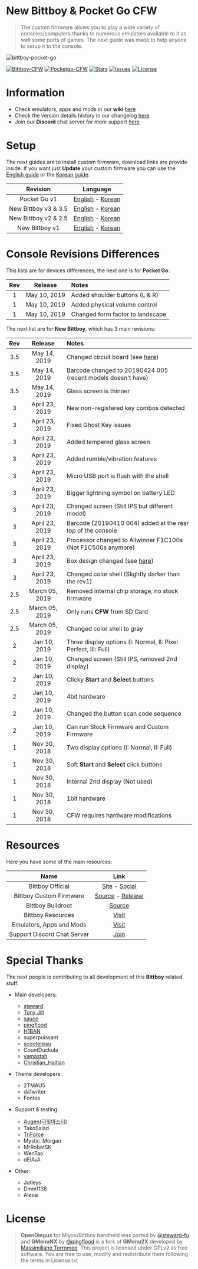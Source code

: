 # New Bittboy & Pocket Go CFW

> The custom firmware allows you to play a wide variety of consoles/computers thanks to numerous emulators available to it as well some ports of games. The next guide was made to help anyone to setup it to the console.

![bittboy-pocket-go](https://user-images.githubusercontent.com/16083854/59302103-2ca15e00-8c61-11e9-94df-096dde69e481.png)

[![Bittboy-CFW](https://img.shields.io/badge/Bittboy%20CFW-v3.9-brightgreen.svg)](https://github.com/TriForceX/NewBittboyCFW#setup)
[![Pocketgo-CFW](https://img.shields.io/badge/PocketGo%20CFW-v1.1-brightgreen.svg)](https://github.com/TriForceX/NewBittboyCFW#setup)
[![Stars](https://img.shields.io/github/stars/TriForceX/NewBittboyCFW.svg?label=Project%20Stars)](https://github.com/TriForceX/NewBittboyCFW/stargazers)
[![Issues](https://img.shields.io/github/issues/TriForceX/NewBittboyCFW.svg?label=Issues%20%26%20Requests&color=red)](https://github.com/TriForceX/NewBittboyCFW/issues)
[![License](https://img.shields.io/github/license/TriForceX/NewBittboyCFW.svg?label=License&color=yellow)](https://github.com/TriForceX/NewBittboyCFW#license)

# Information

- Check emulators, apps and mods in our **wiki** [here](https://github.com/TriForceX/NewBittboyCFW/wiki)
- Check the version details history in our changelog [here](https://github.com/TriForceX/NewBittboyCFW/blob/master/Changelog.md)
- Join our **Discord** chat server for more support [here](https://discord.me/retrogamehandhelds)

# Setup

The next guides are to install custom firmware, download links are provide inside. If you want just **Update** your custom firmware you can use the [English guide](https://github.com/TriForceX/New-Bittboy-CFW/blob/master/Update-CFW-EN.md)
or the [Korean guide](https://github.com/TriForceX/New-Bittboy-CFW/blob/master/Update-CFW-KO.md).

Revision | Language
:------------: | :------------:
Pocket Go v1 | [English](https://github.com/TriForceX/New-Bittboy-CFW/blob/master/PocketGo-Guide-EN.md) - [Korean](https://github.com/TriForceX/New-Bittboy-CFW/blob/master/PocketGo-Guide-KO.md)
New Bittboy v3 & 3.5 | [English](https://github.com/TriForceX/New-Bittboy-CFW/blob/master/Rev3-Guide-EN.md) - [Korean](https://github.com/TriForceX/New-Bittboy-CFW/blob/master/Rev3-Guide-KO.md)
New Bittboy v2 & 2.5 | [English](https://github.com/TriForceX/New-Bittboy-CFW/blob/master/Rev2-Guide-EN.md) - [Korean](https://github.com/TriForceX/New-Bittboy-CFW/blob/master/Rev2-Guide-KO.md)
New Bittboy v1 | [English](https://github.com/TriForceX/New-Bittboy-CFW/blob/master/Rev1-Guide-EN.md) - [Korean](https://github.com/TriForceX/New-Bittboy-CFW/blob/master/Rev1-Guide-KO.md)

# Console Revisions Differences

This lists are for devices differences, the next one is for **Pocket Go**:

Rev | Release | Notes
:------------: | :------------: | :------------
1 | May 10, 2019 | Added shoulder buttons (L & R)
1 | May 10, 2019 | Added physical volume control
1 | May 10, 2019 | Changed form factor to landscape

The next list are for **New Bittboy**, which has 3 main revisions:

Rev | Release | Notes
:------------: | :------------: | :------------
3.5 | May 14, 2019 | Changed circuit board (see [here](https://user-images.githubusercontent.com/16083854/61262811-a5aa3e80-a754-11e9-97b5-e9f2d4c8cda2.png))
3.5 | May 14, 2019 | Barcode changed to 20190424 005 (recent models doesn't have)
3.5 | May 14, 2019 | Glass screen is thinner
3 | April 23, 2019 | New non-registered key combos detected
3 | April 23, 2019 | Fixed Ghost Key issues
3 | April 23, 2019 | Added tempered glass screen
3 | April 23, 2019 | Added rumble/vibration features
3 | April 23, 2019 | Micro USB port is flush with the shell
3 | April 23, 2019 | Bigger lightning symbol on battery LED
3 | April 23, 2019 | Changed screen (Still IPS but different model)
3 | April 23, 2019 | Barcode (20190410 004) added at the rear top of the console
3 | April 23, 2019 | Processor changed to Allwinner F1C100s (Not F1C500s anymore)
3 | April 23, 2019 | Box design changed (see [here](https://user-images.githubusercontent.com/16083854/61263177-fa01ee00-a755-11e9-8f16-fca6ae217a80.jpg))
3 | April 23, 2019 | Changed color shell (Slightly darker than the rev1)
2.5 | March 05, 2019 | Removed internal chip storage, no stock firmware
2.5 | March 05, 2019 | Only runs **CFW** from SD Card
2.5 | March 05, 2019 | Changed color shell to gray
2 | Jan 10, 2019 | Three display options (I: Normal, II: Pixel Perfect, III: Full)
2 | Jan 10, 2019 | Changed screen (Still IPS, removed 2nd display)
2 | Jan 10, 2019 | Clicky **Start** and **Select** buttons
2 | Jan 10, 2019 | 4bit hardware
2 | Jan 10, 2019 | Changed the button scan code sequence
2 | Jan 10, 2019 | Can run Stock Firmware and Custom Firmware
1 | Nov 30, 2018 | Two display options (I: Normal, II: Full)
1 | Nov 30, 2018 | Soft **Start** and **Select** click buttons
1 | Nov 30, 2018 | Internal 2nd display (Not used)
1 | Nov 30, 2018 | 1bit hardware
1 | Nov 30, 2018 | CFW requires hardware modifications

# Resources

Here you have some of the main resources:

Name | Link
:------------: | :------------:
Bittboy Official | [Site](https://www.bittboy.com) - [Social](https://www.facebook.com/groups/bittboy)
Bittboy Custom Firmware | [Source](https://github.com/steward-fu/miyoo) - [Release](https://github.com/steward-fu/miyoo/releases)
Bittboy Buildroot | [Source](https://github.com/bittboy/buildroot)
Bittboy Resources | [Visit](https://www.dropbox.com/sh/04vuy4vwbz7tdn1/AADNJWp3jVL-siCksUOROBGca?dl=0&lst=)
Emulators, Apps and Mods | [Visit](https://github.com/TriForceX/NewBittboyCFW/wiki)
Support Discord Chat Server | [Join](https://discord.me/retrogamehandhelds)

# Special Thanks

The next people is contributing to all development of this **Bittboy** related stuff:

- Main developers:
  - [steward](https://github.com/steward-fu)
  - [Tony Jih](https://github.com/tonyjih)
  - [sauce](https://github.com/gameblabla)
  - [pingflood](https://github.com/pingflood)
  - [H1BAN](https://github.com/hi-ban)
  - superpuissant
  - [scooterpsu](https://github.com/scooterpsu)
  - CountDuckula
  - [vamastah](https://github.com/szymor)
  - [Christian_Haitian](https://github.com/christianhaitian)

- Theme developers:
  - 2TMAU5
  - da1writer
  - Fontes
  
- Support & testing:
  - [Augen(히힛마스터)](https://github.com/AugenKOR)
  - TakoSalad
  - [TriForce](https://github.com/TriForceX)
  - Mystic_Morgan
  - MrRobotSK
  - WenTao
  - dElAvA

- Other:
  - Jutleys
  - Dmm1138
  - Alexai
  
# License

> **OpenDingux** for Miyoo/Bittboy handheld was ported by [@steward-fu](https://github.com/steward-fu) and **GMenuNX** by [@pingflood](https://github.com/pingflood) is a fork of **GMenu2X** developed by [Massimiliano Torromeo](mailto:massimiliano.torromeo@gmail.com). This project is licensed under GPLv2 as free software. You are free to use, modify and redistribute them following the terms in License.txt
